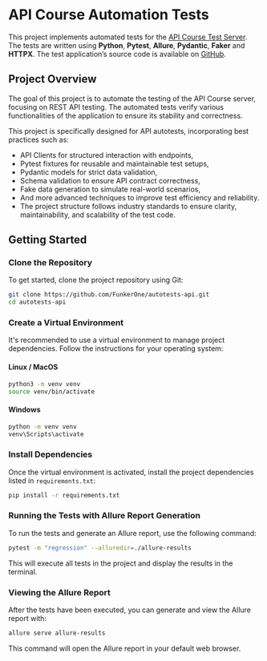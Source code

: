 # API Course Automation Tests

This project implements automated tests for
the [API Course Test Server](https://github.com/Nikita-Filonov/qa-automation-engineer-api-course). The
tests are written using **Python**, **Pytest**, **Allure**, **Pydantic**, **Faker** and **HTTPX**. The test
application’s source code is available on [GitHub](https://github.com/Nikita-Filonov/qa-automation-engineer-api-course).

## Project Overview

The goal of this project is to automate the testing of the API Course server, focusing on REST API testing. The
automated tests verify various functionalities of the application to ensure its stability and correctness.

This project is specifically designed for API autotests, incorporating best practices such as:

- API Clients for structured interaction with endpoints,
- Pytest fixtures for reusable and maintainable test setups,
- Pydantic models for strict data validation,
- Schema validation to ensure API contract correctness,
- Fake data generation to simulate real-world scenarios,
- And more advanced techniques to improve test efficiency and reliability.
- The project structure follows industry standards to ensure clarity, maintainability, and scalability of the test code.

## Getting Started

### Clone the Repository

To get started, clone the project repository using Git:

```bash
git clone https://github.com/FunkerOne/autotests-api.git
cd autotests-api
```

### Create a Virtual Environment

It's recommended to use a virtual environment to manage project dependencies. Follow the instructions for your operating
system:

#### Linux / MacOS

```bash
python3 -m venv venv
source venv/bin/activate
```

#### Windows

```bash
python -m venv venv
venv\Scripts\activate
```

### Install Dependencies

Once the virtual environment is activated, install the project dependencies listed in `requirements.txt`:

```bash
pip install -r requirements.txt
```

### Running the Tests with Allure Report Generation

To run the tests and generate an Allure report, use the following command:

```bash
pytest -m "regression" --alluredir=./allure-results
```

This will execute all tests in the project and display the results in the terminal.

### Viewing the Allure Report

After the tests have been executed, you can generate and view the Allure report with:

```bash
allure serve allure-results
```

This command will open the Allure report in your default web browser.
